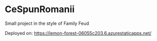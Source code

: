 # CeSpunRomanii
Small project in the style of Family Feud

Deployed on:
https://lemon-forest-06055c203.6.azurestaticapps.net/
